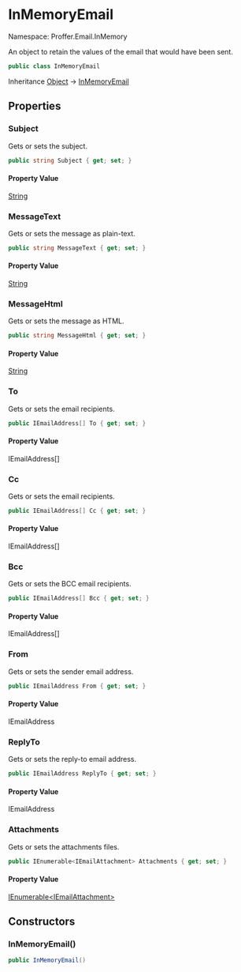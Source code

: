 # InMemoryEmail

Namespace: Proffer.Email.InMemory

An object to retain the values of the email that would have been sent.

```csharp
public class InMemoryEmail
```

Inheritance [Object](https://docs.microsoft.com/en-us/dotnet/api/system.object) → [InMemoryEmail](./proffer.email.inmemory.inmemoryemail.md)

## Properties

### **Subject**

Gets or sets the subject.

```csharp
public string Subject { get; set; }
```

#### Property Value

[String](https://docs.microsoft.com/en-us/dotnet/api/system.string)<br>

### **MessageText**

Gets or sets the message as plain-text.

```csharp
public string MessageText { get; set; }
```

#### Property Value

[String](https://docs.microsoft.com/en-us/dotnet/api/system.string)<br>

### **MessageHtml**

Gets or sets the message as HTML.

```csharp
public string MessageHtml { get; set; }
```

#### Property Value

[String](https://docs.microsoft.com/en-us/dotnet/api/system.string)<br>

### **To**

Gets or sets the email recipients.

```csharp
public IEmailAddress[] To { get; set; }
```

#### Property Value

IEmailAddress[]<br>

### **Cc**

Gets or sets the email recipients.

```csharp
public IEmailAddress[] Cc { get; set; }
```

#### Property Value

IEmailAddress[]<br>

### **Bcc**

Gets or sets the BCC email recipients.

```csharp
public IEmailAddress[] Bcc { get; set; }
```

#### Property Value

IEmailAddress[]<br>

### **From**

Gets or sets the sender email address.

```csharp
public IEmailAddress From { get; set; }
```

#### Property Value

IEmailAddress<br>

### **ReplyTo**

Gets or sets the reply-to email address.

```csharp
public IEmailAddress ReplyTo { get; set; }
```

#### Property Value

IEmailAddress<br>

### **Attachments**

Gets or sets the attachments files.

```csharp
public IEnumerable<IEmailAttachment> Attachments { get; set; }
```

#### Property Value

[IEnumerable&lt;IEmailAttachment&gt;](https://docs.microsoft.com/en-us/dotnet/api/system.collections.generic.ienumerable-1)<br>

## Constructors

### **InMemoryEmail()**



```csharp
public InMemoryEmail()
```
